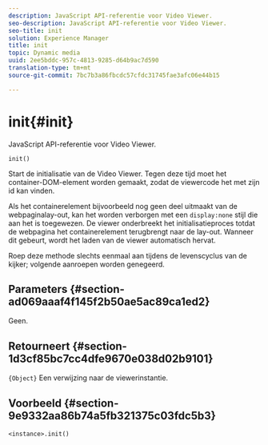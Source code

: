 ```yaml
---
description: JavaScript API-referentie voor Video Viewer.
seo-description: JavaScript API-referentie voor Video Viewer.
seo-title: init
solution: Experience Manager
title: init
topic: Dynamic media
uuid: 2ee5bddc-957c-4813-9285-d64b9ac7d590
translation-type: tm+mt
source-git-commit: 7bc7b3a86fbcdc57cfdc31745fae3afc06e44b15

---
```



# init{#init}

JavaScript API-referentie voor Video Viewer.

`init()`

Start de initialisatie van de Video Viewer. Tegen deze tijd moet het container-DOM-element worden gemaakt, zodat de viewercode het met zijn id kan vinden.

Als het containerelement bijvoorbeeld nog geen deel uitmaakt van de webpaginalay-out, kan het worden verborgen met een `display:none` stijl die aan het is toegewezen. De viewer onderbreekt het initialisatieproces totdat de webpagina het containerelement terugbrengt naar de lay-out. Wanneer dit gebeurt, wordt het laden van de viewer automatisch hervat.

Roep deze methode slechts eenmaal aan tijdens de levenscyclus van de kijker; volgende aanroepen worden genegeerd.

## Parameters {#section-ad069aaaf4f145f2b50ae5ac89ca1ed2}

Geen.

## Retourneert {#section-1d3cf85bc7cc4dfe9670e038d02b9101}

`{Object}` Een verwijzing naar de viewerinstantie.

## Voorbeeld {#section-9e9332aa86b74a5fb321375c03fdc5b3}

```
<instance>.init()
```

